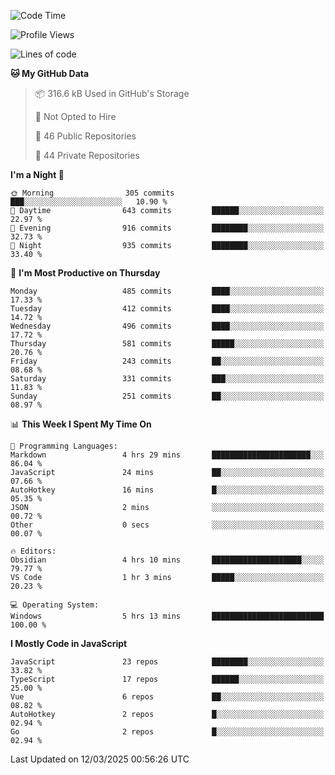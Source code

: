 <!--START_SECTION:waka-->
![Code Time](http://img.shields.io/badge/Code%20Time-929%20hrs%2058%20mins-blue)

![Profile Views](http://img.shields.io/badge/Profile%20Views-0-blue)

![Lines of code](https://img.shields.io/badge/From%20Hello%20World%20I%27ve%20Written-1.1%20million%20lines%20of%20code-blue)

**🐱 My GitHub Data** 

> 📦 316.6 kB Used in GitHub's Storage 
 > 
> 🚫 Not Opted to Hire
 > 
> 📜 46 Public Repositories 
 > 
> 🔑 44 Private Repositories 
 > 
**I'm a Night 🦉** 

```text
🌞 Morning                305 commits         ███░░░░░░░░░░░░░░░░░░░░░░   10.90 % 
🌆 Daytime                643 commits         ██████░░░░░░░░░░░░░░░░░░░   22.97 % 
🌃 Evening                916 commits         ████████░░░░░░░░░░░░░░░░░   32.73 % 
🌙 Night                  935 commits         ████████░░░░░░░░░░░░░░░░░   33.40 % 
```
📅 **I'm Most Productive on Thursday** 

```text
Monday                   485 commits         ████░░░░░░░░░░░░░░░░░░░░░   17.33 % 
Tuesday                  412 commits         ████░░░░░░░░░░░░░░░░░░░░░   14.72 % 
Wednesday                496 commits         ████░░░░░░░░░░░░░░░░░░░░░   17.72 % 
Thursday                 581 commits         █████░░░░░░░░░░░░░░░░░░░░   20.76 % 
Friday                   243 commits         ██░░░░░░░░░░░░░░░░░░░░░░░   08.68 % 
Saturday                 331 commits         ███░░░░░░░░░░░░░░░░░░░░░░   11.83 % 
Sunday                   251 commits         ██░░░░░░░░░░░░░░░░░░░░░░░   08.97 % 
```


📊 **This Week I Spent My Time On** 

```text
💬 Programming Languages: 
Markdown                 4 hrs 29 mins       ██████████████████████░░░   86.04 % 
JavaScript               24 mins             ██░░░░░░░░░░░░░░░░░░░░░░░   07.66 % 
AutoHotkey               16 mins             █░░░░░░░░░░░░░░░░░░░░░░░░   05.35 % 
JSON                     2 mins              ░░░░░░░░░░░░░░░░░░░░░░░░░   00.72 % 
Other                    0 secs              ░░░░░░░░░░░░░░░░░░░░░░░░░   00.07 % 

🔥 Editors: 
Obsidian                 4 hrs 10 mins       ████████████████████░░░░░   79.77 % 
VS Code                  1 hr 3 mins         █████░░░░░░░░░░░░░░░░░░░░   20.23 % 

💻 Operating System: 
Windows                  5 hrs 13 mins       █████████████████████████   100.00 % 
```

**I Mostly Code in JavaScript** 

```text
JavaScript               23 repos            ████████░░░░░░░░░░░░░░░░░   33.82 % 
TypeScript               17 repos            ██████░░░░░░░░░░░░░░░░░░░   25.00 % 
Vue                      6 repos             ██░░░░░░░░░░░░░░░░░░░░░░░   08.82 % 
AutoHotkey               2 repos             █░░░░░░░░░░░░░░░░░░░░░░░░   02.94 % 
Go                       2 repos             █░░░░░░░░░░░░░░░░░░░░░░░░   02.94 % 
```




 Last Updated on 12/03/2025 00:56:26 UTC
<!--END_SECTION:waka-->

